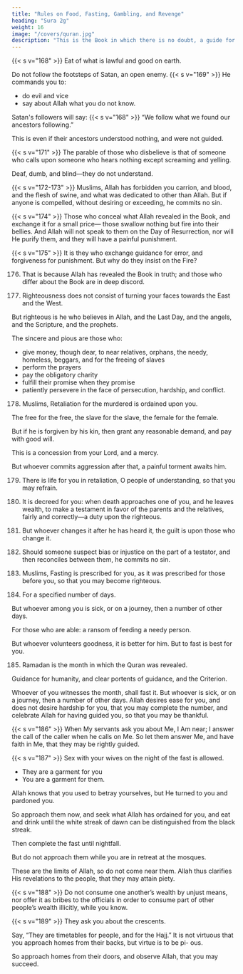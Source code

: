 ```yaml
---
title: "Rules on Food, Fasting, Gambling, and Revenge"
heading: "Sura 2g"
weight: 16
image: "/covers/quran.jpg"
description: "This is the Book in which there is no doubt, a guide for the righteous."
---
```



{{< s v="168" >}} Eat of what is lawful and good on earth. 

Do not follow the footsteps of Satan, an open enemy. {{< s v="169" >}} He commands you to:
- do evil and vice
- say about Allah what you do not know.

Satan's followers will say:  {{< s v="168" >}} <!-- And when it is said to them, “Follow what Allah has revealed,” they say, --> “We follow what we found our ancestors following.” 

This is even if their ancestors understood nothing, and were not guided. 

{{< s v="171" >}} The parable of those who disbelieve is that of someone who calls upon someone who hears nothing except screaming and yelling.

Deaf, dumb, and blind—they do not understand.


{{< s v="172-173" >}} Muslims, <!--  Eat of the good things We have provided for you, and give thanks to
Allah, if it is Him that you serve. --> Allah has forbidden you carrion, and blood, and the flesh of swine, and what was dedicated to other than Allah. But if anyone is compelled, without desiring or exceeding, he commits no sin.

{{< s v="174" >}} Those who conceal what Allah revealed in the Book, and exchange it for a small price— those swallow nothing but fire into their bellies. And Allah will not speak to them on the Day of Resurrection, nor will He purify them, and they will have a painful punishment.

{{< s v="175" >}} It is they who exchange guidance for error, and forgiveness for punishment. But why do
they insist on the Fire?

176. That is because Allah has revealed the Book in truth; and those who differ about the
Book are in deep discord.

177. Righteousness does not consist of turning your faces towards the East and the West. 

But righteous is he who believes in Allah, and the Last Day, and the angels, and the Scripture, and the prophets. 

The sincere and pious are those who:
- give money, though dear, to near relatives, orphans, the needy, homeless, beggars, and for the freeing of slaves
- perform the prayers
- pay the obligatory charity
- fulfill their promise when they promise
- patiently persevere in the face of persecution, hardship, and conflict. 

178. Muslims,  Retaliation for the murdered is ordained upon you. 

The free for the free, the slave for the slave, the female for the female. 

But if he is forgiven by his kin, then grant any reasonable demand, and pay with good will. 

This is a concession from your Lord, and a mercy. 

But whoever commits aggression after that, a painful torment awaits him.

179. There is life for you in retaliation, O people of understanding, so that you may refrain.

180. It is decreed for you: when death approaches one of you, and he leaves wealth, to
make a testament in favor of the parents and the relatives, fairly and correctly—a duty upon the righteous.

181. But whoever changes it after he has heard it, the guilt is upon those who change it.

182. Should someone suspect bias or injustice on the part of a testator, and then reconciles
between them, he commits no sin. 

183. Muslims,  Fasting is prescribed for you, as it was prescribed for those before you, so that you may become righteous.

184. For a specified number of days. 

But whoever among you is sick, or on a journey, then a number of other days. 

For those who are able: a ransom of feeding a needy person. 

But whoever volunteers goodness, it is better for him. But to fast is best for you.

185. Ramadan is the month in which the Quran was revealed. 

Guidance for humanity, and clear portents of guidance, and the Criterion. 

Whoever of you witnesses the month, shall fast it. But whoever is sick, or on a journey,
then a number of other days. Allah desires ease for you, and does not desire hardship for you, that you may complete the number, and celebrate Allah for having guided you, so that you may be thankful.

{{< s v="186" >}} When My servants ask you about Me, I Am near; I answer the call of the caller when he calls on Me. So let them answer Me, and have faith in Me, that they may be rightly guided.

{{< s v="187" >}} Sex with your wives on the night of the fast is allowed. 
- They are a garment for you
- You are a garment for them. 

Allah knows that you used to betray yourselves, but He turned to you and pardoned you. 

So approach them now, and seek what Allah has ordained for you, and eat and drink until the white streak of dawn can be distinguished from the black streak. 

Then complete the fast until nightfall. 

But do not approach them while you are in retreat at the mosques. 

These are the limits of Allah, so do not come near them. Allah thus clarifies His revelations to the people, that they may attain piety.

{{< s v="188" >}} Do not consume one another’s wealth by unjust means, nor offer it as bribes to the officials in order to consume part of other
people’s wealth illicitly, while you know. 

{{< s v="189" >}} They ask you about the crescents. 

Say, “They are timetables for people, and for the Hajj.” It is not virtuous that you approach homes from their backs, but virtue is to be pi-
ous. 

So approach homes from their doors, and observe Allah, that you may succeed.
